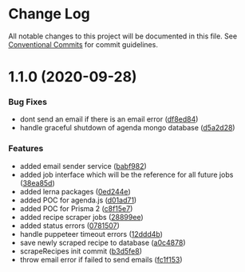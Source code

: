 # Change Log

All notable changes to this project will be documented in this file.
See [Conventional Commits](https://conventionalcommits.org) for commit guidelines.

# 1.1.0 (2020-09-28)


### Bug Fixes

* dont send an email if there is an email error ([df8ed84](https://github.com/Lilmortal/foodbudget/commit/df8ed84bde3c1d2d5b97019abb588d6402387e09))
* handle graceful shutdown of agenda mongo database ([d5a2d28](https://github.com/Lilmortal/foodbudget/commit/d5a2d284e5ad3c83e0344e52a4c2865fe4c1f9fb))


### Features

* added email sender service ([babf982](https://github.com/Lilmortal/foodbudget/commit/babf982de62da343849ef906744d42fb4308c46a))
* added job interface which will be the reference for all future jobs ([38ea85d](https://github.com/Lilmortal/foodbudget/commit/38ea85d35cd3e0c5f5ee7467580e4c007ded5fc7))
* added lerna packages ([0ed244e](https://github.com/Lilmortal/foodbudget/commit/0ed244e3e7f0687755d9c2964f16a5ce12672871))
* added POC for agenda.js ([d01ad71](https://github.com/Lilmortal/foodbudget/commit/d01ad710dcd56c5c9f193a5717b5db7c72ad6922))
* added POC for Prisma 2 ([c8f15e7](https://github.com/Lilmortal/foodbudget/commit/c8f15e74f8a8e6ed1d478ba2c4e5e483cd9bcd1d))
* added recipe scraper jobs ([28899ee](https://github.com/Lilmortal/foodbudget/commit/28899eed83ac739fcf111b38aaab8065c565da0d))
* added status errors ([0781507](https://github.com/Lilmortal/foodbudget/commit/0781507493002a24a2fadffba0bace4a63fd0cd9))
* handle puppeteer timeout errors ([12ddd4b](https://github.com/Lilmortal/foodbudget/commit/12ddd4b0c4fc40f126aac9123a2f236d0c2b4e82))
* save newly scraped recipe to database ([a0c4878](https://github.com/Lilmortal/foodbudget/commit/a0c4878e960c07e88078ae0721d4dd6a12298217))
* scrapeRecipes init commit ([b3d5fe8](https://github.com/Lilmortal/foodbudget/commit/b3d5fe8537d1f6d4f6f60a79b03bac7d560f1080))
* throw email error if failed to send emails ([fc1f153](https://github.com/Lilmortal/foodbudget/commit/fc1f153ccfb5d72ff4db2ba989e420fae1afba7a))
